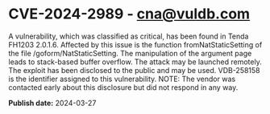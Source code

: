 # CVE-2024-2989 - cna@vuldb.com

A vulnerability, which was classified as critical, has been found in Tenda FH1203 2.0.1.6. Affected by this issue is the function fromNatStaticSetting of the file /goform/NatStaticSetting. The manipulation of the argument page leads to stack-based buffer overflow. The attack may be launched remotely. The exploit has been disclosed to the public and may be used. VDB-258158 is the identifier assigned to this vulnerability. NOTE: The vendor was contacted early about this disclosure but did not respond in any way.

**Publish date:** 2024-03-27
